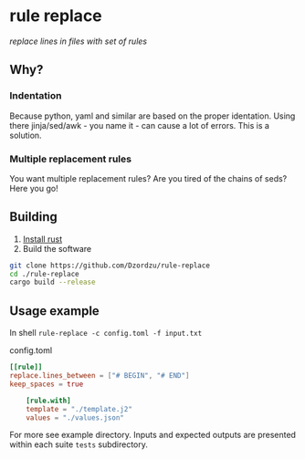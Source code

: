 # rule replace

*replace lines in files with set of rules*

## Why?

### Indentation
Because python, yaml and similar are based on the proper identation. Using
there jinja/sed/awk - you name it - can cause a lot of errors. This is a
solution.

### Multiple replacement rules
You want multiple replacement rules? Are you tired of the chains of seds? Here
you go!

## Building

1. [Install rust](https://rustup.rs/)
2. Build the software

```bash
git clone https://github.com/Dzordzu/rule-replace
cd ./rule-replace
cargo build --release
```

## Usage example

In shell `rule-replace -c config.toml -f input.txt`

config.toml

```toml
[[rule]]
replace.lines_between = ["# BEGIN", "# END"]
keep_spaces = true

    [rule.with]
    template = "./template.j2"
    values = "./values.json"
```

For more see example directory. Inputs and expected outputs are presented
within each suite `tests` subdirectory.
